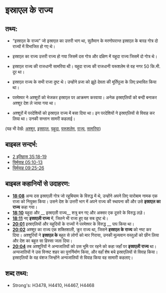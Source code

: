 #  इस्राएल के राज्य #

## तथ्य: ##

* “इस्राएल के राज्य” जो इस्राएल का उत्तरी भाग था, सुलैमान के मरणोपरान्त इस्राएल के बारह गोत्र दो राज्यों में विभाजित हो गए थे।

* इस्राएल का राज्य उत्तरी राज्य हो गया जिसमें दस गोत्र और दक्षिण में यहूदा राज्य जिसमें दो गोत्र थे।
* इस्राएल राज्य की राजधानी सामरिया थी। यहूदा राज्य की राजधानी यरूशलेम से वह नगर 50 कि.मी. दूर था।
* इस्राएल राज्य के सभी राजा दुष्ट थे। उन्होंने प्रजा को झूठे देवता की मूर्तिपूजा के लिए प्रभावित किया था।
* परमेश्वर ने अश्शूरों को भेजकर इस्राएल पर आक्रमण करवाया। अनेक इस्राएलियों को बन्दी बनाकर अश्शूर देश ले जाया गया था।
* अश्शूरों में परदेशियों को इस्राएल राज्य में बसा दिया था। इन परदेशियों ने इस्राएलियों से विवाह कर लिया था। उनकी सन्तान सामरी कहलाई।

(यह भी देखें: [अश्शूर](../names/assyria.md), [इस्राएल](../kt/israel.md), [यहूदा](../names/kingdomofjudah.md), [यरूशलेम](../names/jerusalem.md), [राज्य](../other/kingdom.md), [सामरिया](../names/samaria.md))

## बाइबल सन्दर्भ: ##

* [2 इतिहास 35:18-19](rc://en/tn/help/2ch/35/18)
* [यिर्मयाह 05:10-13](rc://en/tn/help/jer/05/10)
* [यिर्मयाह 09:25-26](rc://en/tn/help/jer/09/25)

## बाइबल कहानियों से उदाहरण: ##

  * __[18:08](rc://en/tn/help/obs/18/08)__ अन्य दस इस्राएली गोत्र जो रहूबियाम के विरुद्ध में थे, उन्होंने अपने लिए यारोबाम नामक एक राजा को नियुक्त किया। उसने देश के उत्तरी भाग में अपने राज्य की स्थापना की और उसे __इस्राएल का राज्य__ कहा गया।
  * __[18:10](rc://en/tn/help/obs/18/10)__ यहूदा और __ इस्राएली राज्य__  शत्रु बन गए और अक्सर एक दूसरे के विरुद्ध लड़े।
  * __[18:11](rc://en/tn/help/obs/18/11)__ नए __इस्राएली राज्य__ में, जितने भी राजा हुए वह सब दुष्ट थे।
  * __[20:01](rc://en/tn/help/obs/20/01)__ इस्राएलियों और यहूदियों के राज्यों ने परमेश्वर के विरुद्ध __ पाप किया था।
  * __[20:02](rc://en/tn/help/obs/20/02)__ अश्शूर का राज्य एक शक्तिशाली, क्रूर राज्य था, जिसने __इस्राएल के राज्य__ को नष्ट कर दिया। अश्शूरियों ने __इस्राएल के__ बहुत से लोगों को मार गिराया, उनकी मूल्यवान वस्तुओं को छीन लिया और देश का बहुत सा हिस्सा जला दिया।
  * __[20:04](rc://en/tn/help/obs/20/04)__ तब अश्शूरियों ने अन्यजातियों को उस भूमि पर रहने को कहा जहाँ पर __इस्राएली राज्य__ था। अन्यजातियों ने उस विनष्ट शहर का पुनर्निर्माण किया, और वहाँ शेष बचे इस्राएलियों से विवाह किया। इस्राएलियों के वह वंशज जिन्होंने अन्यजातियों से विवाह किया वह सामारी कहलाए।

## शब्द तथ्य: ##

* Strong's: H3478, H4410, H4467, H4468

